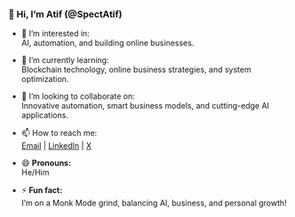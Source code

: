 ### 👋 Hi, I’m Atif (@SpectAtif)  

- 👀 I’m interested in:  
  AI, automation, and building online businesses.  

- 🌱 I’m currently learning:  
  Blockchain technology, online business strategies, and system optimization.  

- 💞️ I’m looking to collaborate on:  
  Innovative automation, smart business models, and cutting-edge AI applications.  

- 📫 How to reach me:  
  [Email](mailto:atifmunshi47@gmail.com) | [LinkedIn](https://www.linkedin.com/in/atif-munshi-75a510293/) | [X](https://x.com/ATIFMUNSHI47) 

- 😄 **Pronouns:**  
  He/Him  

- ⚡ **Fun fact:**  
  I’m on a Monk Mode grind, balancing AI, business, and personal growth!  


<!---
Daddybaddy7/Daddybaddy7 is a ✨ special ✨ repository because its `README.md` (this file) appears on your GitHub profile.
You can click the Preview link to take a look at your changes.
--->
